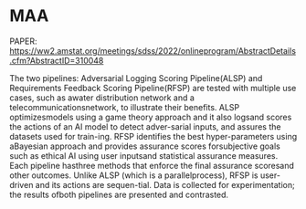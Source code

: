 # MAA
PAPER: https://ww2.amstat.org/meetings/sdss/2022/onlineprogram/AbstractDetails.cfm?AbstractID=310048

The two  pipelines:  Adversarial  Logging  Scoring  Pipeline(ALSP) and Requirements Feedback Scoring Pipeline(RFSP)  are  tested  with  multiple  use  cases,  such  as  awater  distribution  network  and  a  telecommunicationsnetwork,  to  illustrate  their  benefits.  ALSP  optimizesmodels using a game theory approach and it also logsand scores the actions of an AI model to detect adver-sarial  inputs,  and  assures  the  datasets  used  for  train-ing. RFSP identifies the best hyper-parameters using aBayesian  approach  and  provides  assurance  scores  forsubjective  goals  such  as  ethical  AI  using  user  inputsand  statistical  assurance  measures.  Each  pipeline  hasthree  methods  that  enforce  the  final  assurance  scoresand other outcomes. Unlike ALSP (which is a parallelprocess), RFSP is user-driven and its actions are sequen-tial. Data is collected for experimentation; the results ofboth pipelines are presented and contrasted.
